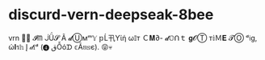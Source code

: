 # discurd-vern-deepseak-8bee
vrn
🍮🍬  𝓘ᗰ ᒎǗ𝓢 Ã 𝓭Ⓤмᵐ𝕐 𝕡Ĺ卂Ƴίή ω𝕀т Ｃ𝐌∂- 𝓭𝕆ᑎｔ 𝐠𝓞Ⓣ т𝕚Ｍ𝐄 𝓣Ⓞ ᵈ𝔦g, ώ𝐈ร𝕙 Į 𝒹𝕚ᵈ (❹ قỖόᗪ 𝕔Ãย𝕤є).  😝💀

